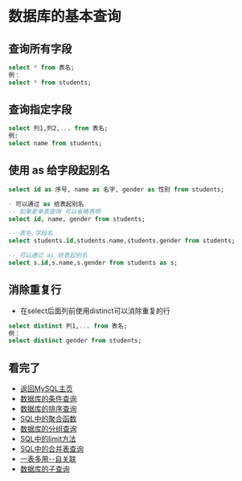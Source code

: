 数据库的基本查询  
====

## 查询所有字段  
```SQL
select * from 表名;
例：
select * from students;
```

## 查询指定字段  
```SQL
select 列1,列2,... from 表名;
例:
select name from students;
```
## 使用 as 给字段起别名  
```SQL
select id as 序号, name as 名字, gender as 性别 from students;

- 可以通过 as 给表起别名
-- 如果是单表查询 可以省略表明
select id, name, gender from students;

-- 表名.字段名
select students.id,students.name,students.gender from students;

-- 可以通过 as 给表起别名 
select s.id,s.name,s.gender from students as s;
```
 
## 消除重复行  
- 在select后面列前使用distinct可以消除重复的行  
```SQL
select distinct 列1,... from 表名;
例：
select distinct gender from students;
```

## 看完了  
- [返回MySQL主页](https://github.com/KissMyLady/MySQL/blob/master/README.md)
- [数据库的条件查询](https://github.com/KissMyLady/MySQL/blob/master/Note/select_where.md)   
- [数据库的排序查询](https://github.com/KissMyLady/MySQL/blob/master/Note/select_order_by.md)  
- [SQL中的聚合函数](https://github.com/KissMyLady/MySQL/blob/master/Note/select_faction.md)  
- [数据库的分组查询](https://github.com/KissMyLady/MySQL/blob/master/Note/select_gorup_by.md)  
- [SQL中的limit方法](https://github.com/KissMyLady/MySQL/blob/master/Note/select_limit.md)  
- [SQL中的合并表查询](https://github.com/KissMyLady/MySQL/blob/master/Note/select_join_on.md)  
- [一表多用--自关联](https://github.com/KissMyLady/MySQL/blob/master/Note/select_self_knot.md)  
- [数据库的子查询](https://github.com/KissMyLady/MySQL/blob/master/Note/select_son_find.md) 




